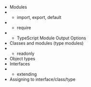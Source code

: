 - Modules
- - import, export, default
- - require
- - TypeScript Module Output Options
- Classes and modules (type modules)
- - readonly
- Object types
- Interfaces
- - extending
- Assigning to interface/class/type
